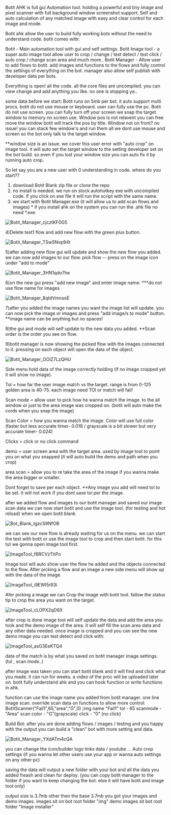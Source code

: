 Botit AHK is full gui Automation tool.
holding a powerful and tiny image and pixel scanner with full background window screenshot support.
Self and auto calculation of any matched image with easy and clear control for each image and mode.

Botit ahk allow the user to build fully working bots without the need to understand code.
botit comes with:

Botit - Main automation tool with gui and self settings.
Botit Image tool - a super auto image tool allow user to crop / change / test detect / test click / auto crop / change scan area and much more..
Botit Manager - Allow user to add flows to botit. add images and functions to the flows and fully control the settings of everything on the bot. 
                manager also allow self publish with developer data per bots.


Everything is open!
all the code. all the core files are uncompiled. you can view change and add anything you like. no one is stopping ya..

some data before we start:
Botit runs on 5mb per bot. it auto support multi procs.
botit do not use mouse or keyboard. user can fully use the pc.
Botit do not use screen. you can fully turn off your screen we snap the target window to memory no screen use.
Window pos is not relavent you can free move the window botit will track the pos by title.
Window not on front? no issue! you can stack few window's and run them all we dont use mouse and screen so the bot only talk to the target window.

**window size is an issue. we cover this user error with "auto crop" on image tool. it will auto set the target window to the setting developer set on the bot build.
  so even if you lost your window size you can auto fix it by running auto crop.


So let say you are a new user with 0 understanding in code. where do you start??

1) download Botit Blank zip file or clone the repo
2) no install is needed. we run on stock autohotkey exe with uncompiled code. if you click on exe file it will run the script with the same name.
3) we start with Botit Manager.exe (it will allow us to add scan flows and images) * if you install ahk on the system you can run the .ahk file no need *.exe

![Botit_Manager_cjcztKF0G5](https://user-images.githubusercontent.com/52171360/101281147-2b111180-37d6-11eb-932e-c0cd1a1c72ab.png)

4)Delete test1 flow and add new flow with the green plus button.

![Botit_Manager_TSw5Nvp94t](https://user-images.githubusercontent.com/52171360/101281176-5c89dd00-37d6-11eb-87c1-7a055a78bc42.png)

5)after adding new flow gui will update and show the new flow you added. we can now add images to our flow.
  pick flow  -- press on the image icon under "add to mode"

![Botit_Manager_3HN1qdo7he](https://user-images.githubusercontent.com/52171360/101281250-b094c180-37d6-11eb-8760-0d3b93569faa.png)

6)on the new gui press "add new image" and enter image name.  ***do not use flow name for images

![Botit_Manager_8qIdVmnsoE](https://user-images.githubusercontent.com/52171360/101281306-e6d24100-37d6-11eb-8d13-4dde015e93a7.png)  

7)after you added the image names you want the image list will update. you can now pick the image or images and press "add image/s to mode" button. **image name can be anything but no spaces!

8)the gui and mode will self update to the new data you added. **Scan order is the order you see on flow.

9)botit manager is now showing the picked flow with the images connected to it. pressing on each object will open the data of the object.

![Botit_Manager_OOlZ7LzQHU](https://user-images.githubusercontent.com/52171360/101281461-a8895180-37d7-11eb-8998-e0b6165e2530.png)

Side menu hold data of the image correctly holding (if no image cropped yet it will show no image).

Tol = how far the user image match vs the target. range is from 0-125 golden area is 40-75. each image need TOl or match will fail!

Scan mode = allow user to pick how he wanna match the image. to the all window or just to the area image was cropped on. (botit will auto make the cords when you snap the    image)

Scan Color = how you wanna match the image. Color will use full color (faster but less accurate timer- 0.018 / grayscale is a bit slower but very accurate timer- 0.024)

Clicks = click or no click command

demo = user screen area with the target area. used by image tool to point you on what you snapped (it will auto build the demo and path when you crop)

area scan = allow you to re take the area of the image if you wanna make the area bigger or smaller.

Dont forget to save per each object.
**Any image you add will need tol to be set. it will not work if you dont save tol per the image.

after we added flow and images to our botit manager and saved our image scan data we can now start botit and use the image tool. (for testing and hot reload)
when we open botit blank 

![Bot_Blank_tgzcS9NfOB](https://user-images.githubusercontent.com/52171360/101281703-3c0f5200-37d9-11eb-9298-792872abe803.png)

we can see our new flow is already waiting for us on the menu.
we can start the test with botit or use the image tool to crop and then start botit.
for this tut we gonna open image tool first.

![ImageTool_f8RCVzThPo](https://user-images.githubusercontent.com/52171360/101281740-72e56800-37d9-11eb-97a9-94ffeae2fc90.png)

Image tool will auto show user the flow he added and the objects connected to the flow.
After picking a flow and an image a new side menu will show up with the data of the image.

![ImageTool_i9EWl5r93i](https://user-images.githubusercontent.com/52171360/101281762-9f00e900-37d9-11eb-8a9a-117cc1310fcf.png)

Afer picking a image we can Crop the image with botit tool. fallow the status tip to crop the area you want on the target.

![ImageTool_cLOPX2qD6X](https://user-images.githubusercontent.com/52171360/101281817-133b8c80-37da-11eb-848b-8f9951a8d80f.png)

after crop is done image tool will self update the data and add the area you took and the demo image of the area.
it will self fill the scan area data and any other data needed.
once image is cropped and you can see the new demo image you can test detect and click with:

![ImageTool_asG3EeKTQ4](https://user-images.githubusercontent.com/52171360/101281864-54cc3780-37da-11eb-85f1-f146ee7b1760.png)

data of the match is by what you saved on botit manager image settings. (tol , scan mode..)

after image was taken you can start botit blank and it will find and click what you made. it can run for weeks.
a video of the proc will be uploaded later on.
botit fully understand ahk and you can hook function or write functions in ahk.

function can use the image name you added from botit manager.
one line image scan. override scan data on functions to allow more control.
BotItScanner("Fail1",65,"area","G",0) ;img name "Fail1" tol - 65  scanmode - "Area"  scan color - "G"(grayscale)  click - "0" (no click)

Build Bot:
after you are done adding flows / images / testing and you happy with the output you can build a "clean" bot with more setting and data.


![Botit_Manager_YXdATm4cQA](https://user-images.githubusercontent.com/52171360/101282124-c8227900-37db-11eb-81a9-713f11e8e88f.png)


you can change the icon/builder logo
links data / youtube ... 
Auto crop settings (if you wanna let other users use your app or wanna auto settings on any other pc)

saving the data will output a new folder with your bot and all the data you added freash and clean for deploy. (you can copy botit manager to the folder if you want to keep changing the bot. else it will have botit and image tool only)

output size is 3.7mb other then the base 3.7mb you got your images and demo images. 
images sit on bot root folder "img"
demo images sit bot root folder "Image installer"
